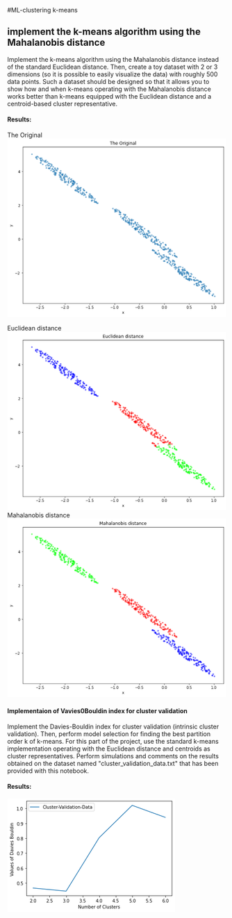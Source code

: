 #ML-clustering k-means

## implement the k-means algorithm using the Mahalanobis distance
Implement the k-means algorithm using the Mahalanobis distance instead of the standard Euclidean distance. Then, create a toy dataset with 2 or 3 dimensions (so it is possible to easily visualize the data) with roughly 500 data points. Such a dataset should be designed so that it allows you to show how and when k-means operating with the Mahalanobis distance works better than k-means equipped with the Euclidean distance and a centroid-based cluster representative.

#### Results:
The Original
![](./img/1.png)

Euclidean distance
![](./img/2.png)
Mahalanobis distance
![](./img/3.png)

#### Implementaion of Vavies0Bouldin index for cluster validation
Implement the Davies-Bouldin index for cluster validation (intrinsic cluster validation). Then, perform model selection for finding the best partition order k of k-means. For this part of the project, use the standard k-means implementation operating with the Euclidean distance and centroids as cluster representatives. Perform simulations and comments on the results obtained on the dataset named "cluster_validation_data.txt" that has been provided with this notebook.

#### Results:
![](./img/4.png)


